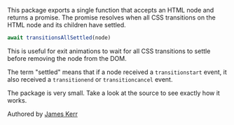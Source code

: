 This package exports a single function that accepts an HTML node and returns a promise. The promise resolves when all CSS transitions on the HTML node and its children have settled.

```js
await transitionsAllSettled(node)
```

This is useful for exit animations to wait for all CSS transitions to settle before removing the node from the DOM.

The term "settled" means that if a node received a `transitionstart` event, it also received a `transitionend` or `transitioncancel` event.

The package is very small. Take a look at the source to see exactly how it works.

Authored by [James Kerr](http://jameskerr.blog)
